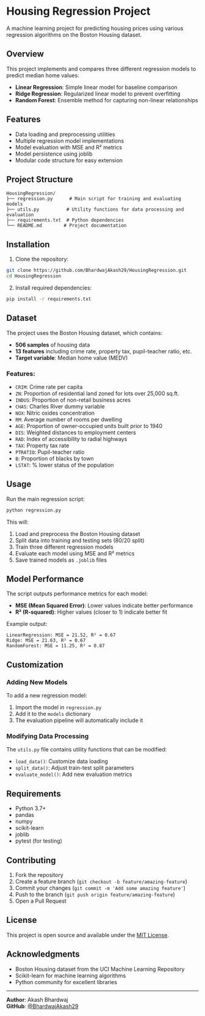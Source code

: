 # Housing Regression Project

A machine learning project for predicting housing prices using various regression algorithms on the Boston Housing dataset.

## Overview

This project implements and compares three different regression models to predict median home values:
- **Linear Regression**: Simple linear model for baseline comparison
- **Ridge Regression**: Regularized linear model to prevent overfitting
- **Random Forest**: Ensemble method for capturing non-linear relationships

## Features

- Data loading and preprocessing utilities
- Multiple regression model implementations
- Model evaluation with MSE and R² metrics
- Model persistence using joblib
- Modular code structure for easy extension

## Project Structure

```
HousingRegression/
├── regression.py      # Main script for training and evaluating models
├── utils.py          # Utility functions for data processing and evaluation
├── requirements.txt  # Python dependencies
└── README.md        # Project documentation
```

## Installation

1. Clone the repository:
```bash
git clone https://github.com/BhardwajAkash29/HousingRegression.git
cd HousingRegression
```

2. Install required dependencies:
```bash
pip install -r requirements.txt
```

## Dataset

The project uses the Boston Housing dataset, which contains:
- **506 samples** of housing data
- **13 features** including crime rate, property tax, pupil-teacher ratio, etc.
- **Target variable**: Median home value (MEDV)

### Features:
- `CRIM`: Crime rate per capita
- `ZN`: Proportion of residential land zoned for lots over 25,000 sq.ft.
- `INDUS`: Proportion of non-retail business acres
- `CHAS`: Charles River dummy variable
- `NOX`: Nitric oxides concentration
- `RM`: Average number of rooms per dwelling
- `AGE`: Proportion of owner-occupied units built prior to 1940
- `DIS`: Weighted distances to employment centers
- `RAD`: Index of accessibility to radial highways
- `TAX`: Property tax rate
- `PTRATIO`: Pupil-teacher ratio
- `B`: Proportion of blacks by town
- `LSTAT`: % lower status of the population

## Usage

Run the main regression script:
```bash
python regression.py
```

This will:
1. Load and preprocess the Boston Housing dataset
2. Split data into training and testing sets (80/20 split)
3. Train three different regression models
4. Evaluate each model using MSE and R² metrics
5. Save trained models as `.joblib` files

## Model Performance

The script outputs performance metrics for each model:
- **MSE (Mean Squared Error)**: Lower values indicate better performance
- **R² (R-squared)**: Higher values (closer to 1) indicate better fit

Example output:
```
LinearRegression: MSE = 21.52, R² = 0.67
Ridge: MSE = 21.63, R² = 0.67
RandomForest: MSE = 11.25, R² = 0.87
```

## Customization

### Adding New Models
To add a new regression model:
1. Import the model in `regression.py`
2. Add it to the `models` dictionary
3. The evaluation pipeline will automatically include it

### Modifying Data Processing
The `utils.py` file contains utility functions that can be modified:
- `load_data()`: Customize data loading
- `split_data()`: Adjust train-test split parameters
- `evaluate_model()`: Add new evaluation metrics

## Requirements

- Python 3.7+
- pandas
- numpy
- scikit-learn
- joblib
- pytest (for testing)

## Contributing

1. Fork the repository
2. Create a feature branch (`git checkout -b feature/amazing-feature`)
3. Commit your changes (`git commit -m 'Add some amazing feature'`)
4. Push to the branch (`git push origin feature/amazing-feature`)
5. Open a Pull Request

## License

This project is open source and available under the [MIT License](LICENSE).

## Acknowledgments

- Boston Housing dataset from the UCI Machine Learning Repository
- Scikit-learn for machine learning algorithms
- Python community for excellent libraries

---

**Author**: Akash Bhardwaj  
**GitHub**: [@BhardwajAkash29](https://github.com/BhardwajAkash29)
